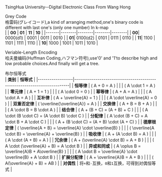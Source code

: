 TsingHua University--Digital Electronic Class From Wang Hong 

Grey Code <br>
格雷码(グレイコード),a kind of arranging method,one's binary code is different with last one's (only one number)
In k-map<br>
|       | **00** | **01** | **11** | **10** |
|-------|--------|--------|--------|--------|
| **00**| 0000(d1)  | 0001   | 0011   | 0010   |
| **01**| 0100(d2)  | 0101   | 0111   | 0110   |
| **11**| 1100   | 1101   | 1111   | 1110   |
| **10**| 1000   | 1001   | 1011   | 1010   |


Veriable-Length Encoding<br>
哈夫曼编码(Huffman Coding,ハフマン符号),use'0' and '1'to describe high and low probable choices.And finally will get a tree.


布尔恒等式<br>
| **类别**         | **恒等式**                                                                 |
|------------------|---------------------------------------------------------------------------|
| **恒等律**       | \( A + 0 = A \)                                                           |
|                  | \( A \cdot 1 = A \)                                                       |
| **零元律**       | \( A + 1 = 1 \)                                                           |
|                  | \( A \cdot 0 = 0 \)                                                       |
| **幂等律**       | \( A + A = A \)                                                           |
|                  | \( A \cdot A = A \)                                                       |
| **互补律**       | \( A + \overline{A} = 1 \)                                                |
|                  | \( A \cdot \overline{A} = 0 \)                                            |
| **双重否定律**   | \( \overline{\overline{A}} = A \)                                         |
| **交换律**       | \( A + B = B + A \)                                                       |
|                  | \( A \cdot B = B \cdot A \)                                               |
| **结合律**       | \( A + (B + C) = (A + B) + C \)                                           |
|                  | \( A \cdot (B \cdot C) = (A \cdot B) \cdot C \)                           |
| **分配律**       | \( A \cdot (B + C) = A \cdot B + A \cdot C \)                             |
|                  | \( A + (B \cdot C) = (A + B) \cdot (A + C) \)                             |
| **德摩根定律**   | \( \overline{A + B} = \overline{A} \cdot \overline{B} \)                  |
|                  | \( \overline{A \cdot B} = \overline{A} + \overline{B} \)                  |
| **吸收律**       | \( A + (A \cdot B) = A \)                                                 |
|                  | \( A \cdot (A + B) = A \)                                                 |
| **冗余律**       | \( A + (\overline{A} \cdot B) = A + B \)                                  |
|                  | \( A \cdot (\overline{A} + B) = A \cdot B \)                              |
| **异或和同或**   | \( A \oplus B = \overline{A}B + A\overline{B} \)                          |
|                  | \( A \odot B = \overline{A} \cdot \overline{B} + A \cdot B \)             |
| **扩展分配律**   | \( A + \overline{A}B = A + B \)                                           |
|                  | \( A(\overline{A} + B) = AB \)                                            |
| **对偶性**       | 将`+`和`·`互换，`0`和`1`互换，可得到对偶恒等式                             |